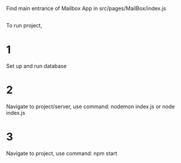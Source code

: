 ### 
Find main entrance of Mailbox App in src/pages/MailBox/index.js

## 
To run project,
# 1
Set up and run database
# 2
Navigate to project/server, use command: nodemon index.js or node index.js
# 3
Navigate to project, use command: npm start

